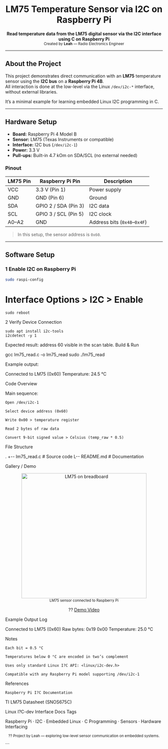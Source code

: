 <!-- PROJECT HEADER -->
<h1 align="center"> LM75 Temperature Sensor via I2C on Raspberry Pi</h1>

<p align="center">
  <b>Read temperature data from the LM75 digital sensor via the I2C interface using C on Raspberry Pi</b><br>
  <sub>Created by <b>Leah</b> — Radio Electronics Engineer</sub>
</p>

---

##  About the Project

This project demonstrates direct communication with an **LM75** temperature sensor using the **I2C bus** on a **Raspberry Pi 4B**.  
All interaction is done at the low-level via the Linux `/dev/i2c-*` interface, without external libraries.

It’s a minimal example for learning embedded Linux I2C programming in C.

---

##  Hardware Setup

- **Board:** Raspberry Pi 4 Model B  
- **Sensor:** LM75 (Texas Instruments or compatible)  
- **Interface:** I2C bus (`/dev/i2c-1`)  
- **Power:** 3.3 V  
- **Pull-ups:** Built-in 4.7 kOm on SDA/SCL (no external needed)

###  Pinout

| LM75 Pin | Raspberry Pi Pin | Description |
|-----------|------------------|--------------|
| VCC | 3.3 V (Pin 1) | Power supply |
| GND | GND (Pin 6) | Ground |
| SDA | GPIO 2 / SDA (Pin 3) | I2C data |
| SCL | GPIO 3 / SCL (Pin 5) | I2C clock |
| A0–A2 | GND | Address bits (`0x48`–`0x4F`) |

> In this setup, the sensor address is `0x60`.

---

##  Software Setup

### 1 Enable I2C on Raspberry Pi
```bash
sudo raspi-config
```
# Interface Options > I2C > Enable
```
sudo reboot
```
2 Verify Device Connection
```
sudo apt install i2c-tools
i2cdetect -y 1
```
 Expected result: address 60 visible in the scan table.
Build & Run

gcc lm75_read.c -o lm75_read
sudo ./lm75_read

 Example output:

Connected to LM75 (0x60)
Temperature: 24.5 °C

 Code Overview

Main sequence:

    Open /dev/i2c-1

    Select device address (0x60)

    Write 0x00 > temperature register

    Read 2 bytes of raw data

    Convert 9-bit signed value > Celsius (temp_raw * 0.5)

 File Structure

.
+-- lm75_read.c      # Source code
L-- README.md        # Documentation

 Gallery / Demo
<p align="center"> <!-- Add screenshots or photos --> <img src="images/lm75_setup.jpg" width="400" alt="LM75 on breadboard"> <br> <sub>LM75 sensor connected to Raspberry Pi</sub> </p> <p align="center"> <!-- Optional demo video link --> ?? <a href="https://youtu.be/example">Demo Video</a> </p>
 Example Output Log

Connected to LM75 (0x60)
Raw bytes: 0x19 0x00
Temperature: 25.0 °C

 Notes

    Each bit = 0.5 °C

    Temperatures below 0 °C are encoded in two’s complement

    Uses only standard Linux I?C API: <linux/i2c-dev.h>

    Compatible with any Raspberry Pi model supporting /dev/i2c-1

 References

    Raspberry Pi I?C Documentation

TI LM75 Datasheet (SNOS675C)

Linux I?C-dev Interface Docs
 Tags

Raspberry Pi · I2C · Embedded Linux · C Programming · Sensors · Hardware Interfacing
<p align="center"> <sub>?? Project by Leah — exploring low-level sensor communication on embedded systems.</sub> </p> ```

